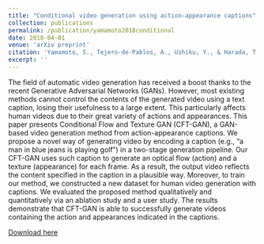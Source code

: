 ```yaml
---
title: "Conditional video generation using action-appearance captions"
collection: publications
permalink: /publication/yamamoto2018conditional
date: 2018-04-01
venue: 'arXiv preprint'
citation: 'Yamamoto, S., Tejero-de-Pablos, A., Ushiku, Y., & Harada, T. (2018). Conditional video generation using action-appearance captions. arXiv preprint arXiv:1812.01261.'
excerpt: ''
---
```

The field of automatic video generation has received a boost thanks to the recent Generative Adversarial Networks (GANs). However, most existing methods cannot control the contents of the generated video using a text caption, losing their usefulness to a large extent. This particularly affects human videos due to their great variety of actions and appearances. This paper presents Conditional Flow and Texture GAN (CFT-GAN), a GAN-based video generation method from action-appearance captions. We propose a novel way of generating video by encoding a caption (e.g., “a man in blue jeans is playing golf”) in a two-stage generation pipeline. Our CFT-GAN uses such caption to generate an optical flow (action) and a texture (appearance) for each frame. As a result, the output video reflects the content specified in the caption in a plausible way. Moreover, to train our method, we constructed a new dataset for human video generation with captions. We evaluated the proposed method qualitatively and quantitatively via an ablation study and a user study. The results demonstrate that CFT-GAN is able to successfully generate videos containing the action and appearances indicated in the captions.

[Download here](https://arxiv.org/pdf/1812.01261.pdf)